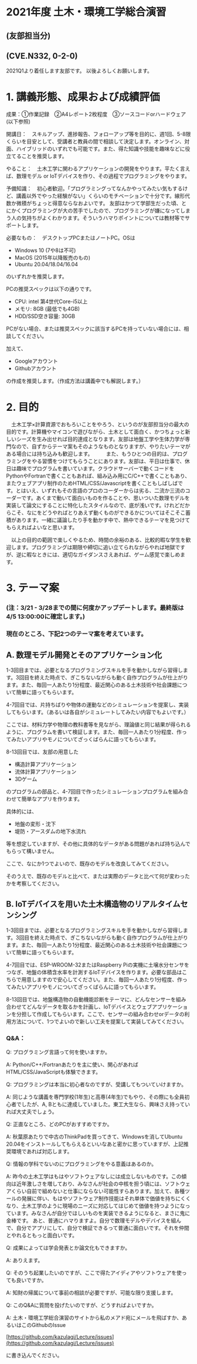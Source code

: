 # 2021年度 土木・環境工学総合演習
## (友部担当分) 
## (CVE.N332, 0-2-0)

2021Q1より着任します友部です。
以後よろしくお願いします。

# 1. 講義形態、成果および成績評価

成果：①作業記録　②A4レポート2枚程度　③ソースコードorハードウェア(以下参照)

開講日：　スキルアップ、進捗報告、フォローアップ等を目的に、週1回、5-8限くらいを目安として、受講者と教員の間で相談して決定します。オンライン、対面、ハイブリッドのいずれでも可能です。また、得た知識や技能を趣味などに役立てることを推奨します。

やること：　土木工学に関わるアプリケーションの開発をやります。平たく言えば、数理モデル or IoTデバイスを作り、その過程でプログラミングをやります。

予備知識：　初心者歓迎。「プログラミングってなんかやってみたい気もするけど、講義以外でやった経験がない」くらいのモチベーションで十分です。線形代数か微積がちょっと得意ならなおよいです。
友部はかつて学部生だった頃、とにかくプログラミングが大の苦手でしたので、プログラミングが嫌になってしまう人の気持ちがよくわかります。そういうハマりポイントについては教材等でサポートします。


必要なもの：　デスクトップPCまたはノートPC。OSは

- Windows 10 (7や8は不可)
- MacOS (2015年以降販売のもの)
- Ubuntu 20.04/18.04/16.04

のいずれかを推奨します。


PCの推奨スペックは以下の通りです。

- CPU: intel 第4世代Core-i5以上
- メモリ: 8GB (最低でも4GB)
- HDD/SSD空き容量: 30GB


PCがない場合、または推奨スペックに該当するPCを持っていない場合には、相談してください。


加えて、

- Googleアカウント
- Githubアカウント

の作成を推奨します。（作成方法は講義中でも解説します。）

# 2. 目的

　土木工学×計算資源でおもろいことをやろう、というのが友部担当分の最大の目的です。計算機やマイコンで遊びながら、土木として面白く、かつちょっと新しいシーズを生み出せれば目的達成となります。友部は地盤工学や生体力学が専門なので、自ずからテーマ案もそのようなものとなりますが、やりたいテーマがある場合には持ち込みも歓迎します。
　
　また、もうひとつの目的は、プログラミングをやる習慣をつけてもらうことにあります。友部は、平日は仕事で、休日は趣味でプログラムを書いています。クラウドサーバーで動くコードをPythonやFortranで書くこともあれば、組み込み用にC/C++で書くこともあり、またウェブアプリ制作のためHTML/CSS/Javascriptを書くこともしばしばです。とはいえ、いずれもその言語のプロのコーダーからは劣る、二流か三流のコーダーです。あくまで動いて面白いものを作ることや、思いついた数理モデルを実装して論文にすることに特化したスタイルなので、底が浅いです。けれどだからこそ、なにをどうやればとりあえず動くものができるかについてはそこそこ蓄積があります。一緒に議論したり手を動かす中で、熱中できるテーマを見つけてもらえればよいなと思います。

　以上の目的の範囲で楽しくやるため、時間の余裕のある、比較的暇な学生を歓迎します。プログラミングは期限や締切に追い立てられながらやれば地獄ですが、逆に暇なときには、適切なガイダンスさえあれば、ゲーム感覚で楽しめます。


# 3. テーマ案

### (注：3/21 - 3/28までの間に何度かアップデートします。最終版は4/5 13:00:00に確定します。)

### 現在のところ、下記2つのテーマ案を考えています。


## A. 数理モデル開発とそのアプリケーション化

1-3回目までは、必要となるプログラミングスキルを手を動かしながら習得します。3回目を終えた時点で、ぎこちないながらも動く自作プログラムが仕上がります。また、毎回一人あたり1分程度、最近関心のある土木技術や社会課題について簡単に語ってもらいます。

4-7回目では、片持ちばりや物体の運動などのシミュレーションを提案し、実装してもらいます。（あるいは各自がシミュレートしてみたい内容でもよいです。）

ここでは、材料力学や物理の教科書等を見ながら、理論値と同じ結果が得られるように、プログラムを書いて検証します。また、毎回一人あたり1分程度、作ってみたいアプリやモノについてざっくばらんに語ってもらいます。

8-13回目では、友部の用意した

- 構造計算アプリケーション
- 流体計算アプリケーション
- 3Dゲーム

のプログラムの部品と、4-7回目で作ったシミュレーションプログラムを組み合わせて簡単なアプリを作ります。

具体的には、

- 地盤の変形・沈下
- 堤防・アースダムの地下水流れ

等を想定していますが、その他に具体的なデータがある問題があれば持ち込んでもらって構いません。

ここで、なにか1つでよいので、既存のモデルを改良してみてください。

そのうえで、既存のモデルと比べて、または実際のデータと比べて何が変わったかを考察してください。


## B. IoTデバイスを用いた土木構造物のリアルタイムセンシング

1-3回目までは、必要となるプログラミングスキルを手を動かしながら習得します。3回目を終えた時点で、ぎこちないながらも動く自作プログラムが仕上がります。また、毎回一人あたり1分程度、最近関心のある土木技術や社会課題について簡単に語ってもらいます。

4-7回目では、ESP-WROOM-32またはRaspberry Piの実機に土壌水分センサをつなぎ、地盤の体積含水率を計測するIoTデバイスを作ります。必要な部品はこちらで用意しますので安心してください。また、毎回一人あたり1分程度、作ってみたいアプリやモノについてざっくばらんに語ってもらいます。

8-13回目では、地盤構造物の自動機能診断をテーマに、どんなセンサーを組み合わせてどんなデータを取るかを計画し、IoTデバイスとウェブアプリケーションを分担して作成してもらいます。ここで、センサーの組み合わせorデータの利用方法について、1つでよいので新しい工夫を提案して実装してみてください。


### Q&A：


Q: プログラミング言語って何を使いますか。

A: Python/C++/Fortranあたりを主に使い、関心があればHTML/CSS/JavaScriptも体験できます。


Q: プログラミングは本当に初心者なのですが、受講してもついていけますか。

A: 同じような講義を専門学校(1年生)と高専(4年生)でもやり、その際にも全員初心者でしたが、A, Bともに達成していました。東工大生なら、興味さえ持っていれば大丈夫でしょう。


Q: 正直なところ、どのPCがおすすめですか。

A: 秋葉原あたりで中古のThinkPadを買ってきて、Windowsを消してUbuntu 20.04をインストールしてもらえるといいなあと密かに思っていますが、上記推奨環境であれば対応します。


Q: 情報の学科でないのにプログラミングをやる意義はあるのか。

A: 昨今の土木工学はもはやソフトウェアなしには成立しないものです。この傾向は近年激しさを増しており、みなさんが社会の中核を担う頃には、ソフトウェアくらい自前で組めないと仕事にならない可能性すらあります。加えて、各種ツールの発展に伴い、もはやソフトウェア制作技能はそれ単体で価値を持ちにくくなり、土木工学のように現場のニーズに対応してはじめて価値を持つようになっています。みなさんが自分でほしいものを実装できるようになると、まさに鬼に金棒です。
あと、普通にハマりますよ。自分で数理モデルやデバイスを組んで、自分でアプリにして、自分で検証できるって普通に面白いです。それを仲間とやれるともっと面白いです。

Q: 成果によっては学会発表とか論文化もできますか。

A: ありえます。

Q: そのうち起業したいのですが、ここで得たアイディアやソフトウェアを使っても良いですか。

A: 知財の帰属について事前の相談が必要ですが、可能な限り支援します。


Q: このQ&Aに質問を投げたいのですが、どうすればよいですか。

A: 土木・環境工学総合演習のサイトから私のメアド宛にメールを飛ばすか、あるいはこのGithubのIssue

[https://github.com/kazulagi/Lecture/issues](https://github.com/kazulagi/Lecture/issues)

に書き込んでください。







